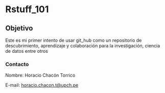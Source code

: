 # Rstuff_101

## Objetivo
Este es mi primer intento de usar git_hub como un repositorio de descubrimiento, aprendizaje y colaboración para la investigación, ciencia de datos entre otros

### Contacto
Nombre: Horacio Chacón Torrico

E-mail: horacio.chacon.t@upch.pe
